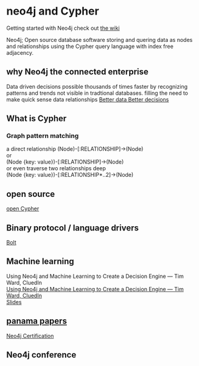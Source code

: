 # neo4j and Cypher
Getting started with Neo4j check out [the wiki](https://github.com/charlesfinney/neo4j/wiki)  
  
Neo4j; Open source database software storing and quering data as nodes and relationships using the Cypher 
query language with index free adjacency.

## why Neo4j the connected enterprise 
Data driven decisions possible thousands of times faster by recognizing patterns and trends not visible in tradtional databases.
filling the need to make quick sense data relationships
[Better data Better decisions](https://youtu.be/_D19h5s73Co)

## What is Cypher
### Graph pattern matching
a direct relationship
(Node)-[:RELATIONSHIP]->(Node)  
or   
(Node {key: value})-[:RELATIONSHIP]->(Node)  
or even traverse two relationships deep  
(Node {key: value})-[:RELATIONSHIP*..2]->(Node)  
## open source 
[open Cypher](http://www.opencypher.org/)
## Binary protocol / language drivers
[Bolt]()

## Machine learning 
Using Neo4j and Machine Learning to Create a Decision Engine — Tim Ward, CluedIn  
[Using Neo4j and Machine Learning to Create a Decision Engine — Tim Ward, CluedIn](https://youtu.be/jiE3wsrVUQs)  
[Slides](https://www.slideshare.net/neo4j/graphconnect-europe-2017-using-neo4j-and-machine-learning-to-create-a-decision-engine-cluedin)
## [panama papers](https://offshoreleaks.icij.org/pages/database)  
  
  [Neo4j Certification](https://neo4j.com/graphacademy/neo4j-certification/)  
  
## Neo4j conference

